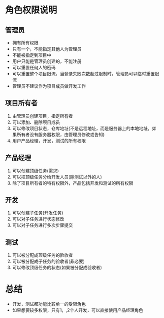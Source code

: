 # 角色权限说明

## 管理员
- 拥有所有权限
- 只有一个，不能指定其他人为管理员
- 不能被指定到项目中
- 用户只能是管理员创建的，不能注册
- 可以重置任何人的密码
- 可以重置整个项目限流，当登录失败次数超过限制时，管理员可以临时重置限流
- 管理员不建议作为项目成员做开发工作

## 项目所有者
1. 由管理员创建项目，指定所有者
2. 可以添加、删除项目成员
3. 可以修改项目状态，仓库地址(不是远程地址，而是服务器上的本地地址，如果所有者没有服务器权限，由管理员修改或告知)
4. 用户产品经理，开发，测试的所有权限

## 产品经理
1. 可以创建顶级任务(需求)
2. 可以把顶级任务分给开发人员(除测试以外的人)
3. 除了项目所有者的特有权限外，产品包括开发和测试的所有权限

## 开发
1. 可以创建子任务(开发任务)
2. 可以对子任务进行状态修改
3. 可以对子任务进行多次步骤提交

## 测试
1. 可以被分配成顶级任务的验收者
2. 可以被分配成子任务的验收者(非必要)
3. 可以修改顶级任务的状态(如果被分配成验收者)

# 总结
- 开发，测试都功能比较单一的受限角色
- 如果想要较多权限，只有1，,2个人开发，可以直接使用产品经理角色